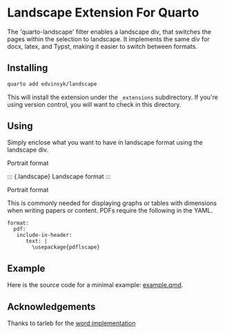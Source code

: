 # Landscape Extension For Quarto

The 'quarto-landscape' filter enables a landscape div, that switches the pages within the selection to landscape.
It implements the same div for docx, latex, and Typst, making it easier to switch between formats.

## Installing

```bash
quarto add edvinsyk/landscape
```

This will install the extension under the `_extensions` subdirectory.
If you're using version control, you will want to check in this directory.

## Using

Simply enclose what you want to have in landscape format using the landscape div.

Portrait format

::: {.landscape}
Landscape format
:::

Portrait format

This is commonly needed for displaying graphs or tables with dimensions when writing papers or content.
PDFs require the following in the YAML.

```{yaml}
format:
  pdf:
   include-in-header:
      text: |
        \usepackage{pdflscape}

```

## Example

Here is the source code for a minimal example: [example.qmd](example.qmd).

## Acknowledgements

Thanks to tarleb for the [word implementation](https://stackoverflow.com/questions/73784720/changing-page-orientation-in-word-using-quarto)